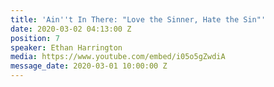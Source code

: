 ```yaml
---
title: 'Ain''t In There: "Love the Sinner, Hate the Sin"'
date: 2020-03-02 04:13:00 Z
position: 7
speaker: Ethan Harrington
media: https://www.youtube.com/embed/i05o5gZwdiA
message_date: 2020-03-01 10:00:00 Z
---
```


